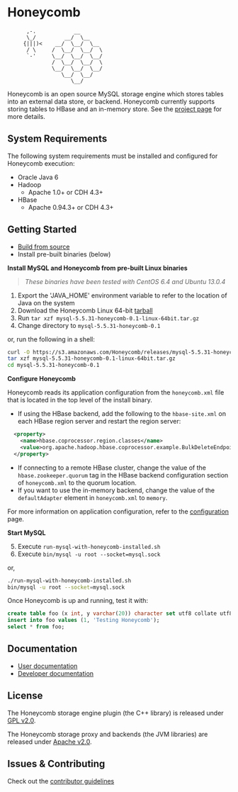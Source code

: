 # Honeycomb

```
      ,-.            __
      \_/         __/  \__
     {|||)<    __/  \__/  \__
      / \     /  \__/  \__/  \
      `-'     \__/  \__/  \__/
              /  \__/  \__/  \
              \__/  \__/  \__/
                 \__/  \__/
                    \__/

```

Honeycomb is an open source MySQL storage engine which stores tables into an external data store, or backend.  Honeycomb currently supports storing tables to HBase and an in-memory store.  See the [project page](http://nearinfinity.github.io/honeycomb/) for more details.

## System Requirements

The following system requirements must be installed and configured for Honeycomb execution:

* Oracle Java 6
* Hadoop 
  * Apache 1.0+ or CDH 4.3+ 	
* HBase 
  * Apache 0.94.3+ or CDH 4.3+

## Getting Started
* [Build from source](https://github.com/nearinfinity/honeycomb/wiki/Building-From-Source)
* Install pre-built binaries (below)

**Install MySQL and Honeycomb from pre-built Linux binaries**
> *These binaries have been tested with CentOS 6.4 and Ubuntu 13.0.4*

1. Export the 'JAVA_HOME' environment variable to refer to the location of Java on the system
2. Download the Honeycomb Linux 64-bit [tarball](https://s3.amazonaws.com/Honeycomb/releases/mysql-5.5.31-honeycomb-0.1-linux-64bit.tar.gz)
3. Run `tar xzf mysql-5.5.31-honeycomb-0.1-linux-64bit.tar.gz`
4. Change directory to `mysql-5.5.31-honeycomb-0.1`

or, run the following in a shell:

```bash
curl -O https://s3.amazonaws.com/Honeycomb/releases/mysql-5.5.31-honeycomb-0.1-linux-64bit.tar.gz
tar xzf mysql-5.5.31-honeycomb-0.1-linux-64bit.tar.gz
cd mysql-5.5.31-honeycomb-0.1
```

**Configure Honeycomb**

Honeycomb reads its application configuration from the `honeycomb.xml` file that is located in the top level of the install binary.

* If using the HBase backend, add the following to the `hbase-site.xml` on each HBase region server and restart the region server:

```XML
  <property>
    <name>hbase.coprocessor.region.classes</name>
    <value>org.apache.hadoop.hbase.coprocessor.example.BulkDeleteEndpoint</value>
  </property>
```

* If connecting to a remote HBase cluster, change the value of the `hbase.zookeeper.quorum` tag in the HBase backend configuration section of `honeycomb.xml` to the quorum location.
* If you want to use the in-memory backend, change the value of the `defaultAdapter` element in `honeycomb.xml` to `memory`.

For more information on application configuration, refer to the [configuration](https://github.com/nearinfinity/honeycomb/wiki/Configuration-%26-Logging#configuration) page.

**Start MySQL**

5. Execute `run-mysql-with-honeycomb-installed.sh`
6. Execute `bin/mysql -u root --socket=mysql.sock` 

or,

```bash
./run-mysql-with-honeycomb-installed.sh
bin/mysql -u root --socket=mysql.sock
```

Once Honeycomb is up and running, test it with:

```SQL
create table foo (x int, y varchar(20)) character set utf8 collate utf8_bin engine=honeycomb;
insert into foo values (1, 'Testing Honeycomb');
select * from foo;
```

## Documentation

* [User documentation](https://github.com/nearinfinity/honeycomb/wiki)
* [Developer documentation](https://github.com/nearinfinity/honeycomb/wiki/Developer-Resources)

## License

The Honeycomb storage engine plugin (the C++ library) is released under [GPL v2.0](https://www.gnu.org/licenses/gpl-2.0.html).

The Honeycomb storage proxy and backends (the JVM libraries) are released under [Apache v2.0](https://www.apache.org/licenses/LICENSE-2.0.html).

## Issues & Contributing

Check out the [contributor guidelines](https://github.com/nearinfinity/honeycomb/blob/develop/CONTRIBUTING.md)
